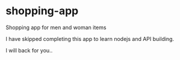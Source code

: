 # shopping-app
Shopping app for men  and woman items

I have skipped completing this app to learn nodejs and API building.

I will back for you..
